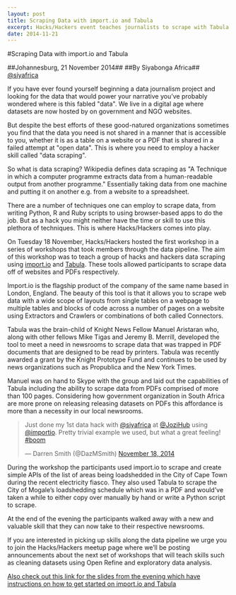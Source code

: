 ```yaml
---
layout: post
title: Scraping Data with import.io and Tabula
excerpt: Hacks/Hackers event teaches journalists to scrape with Tabula and import.io
date: 2014-11-21
---
```


#Scraping Data with import.io and Tabula

##Johannesburg, 21 November 2014##
##By Siyabonga Africa##
[@siyafrica](https://twitter.com/siyafrica)

If you have ever found yourself beginning a data journalism project and looking for the data that would power your narrative you’ve probably wondered where is this fabled "data". We live in a digital age where datasets are now hosted by on government and NGO websites. 

But despite the best efforts of these good-natured organizations sometimes you find that the data you need is not shared in a manner that is accessible to you, whether it is as a table on a website or a PDF that is shared in a failed attempt at "open data". This is where you need to employ a hacker skill called "data scraping".

So what is data scraping? Wikipedia defines data scraping as "A Technique in which a computer programme extracts data from a human-readable output from another programme." Essentially taking data from one machine and putting it on another e.g. from a website to a spreadsheet.

There are a number of techniques one can employ to scrape data, from writing Python, R and Ruby scripts to using browser-based apps to do the job. But as a hack you might neither have the time or skill to use this plethora of techniques. This is where Hacks/Hackers comes into play.

On Tuesday 18 November, Hacks/Hackers hosted the first workshop in a series of workshops that took members through the data pipeline. The aim of this workshop was to teach a group of hacks and hackers data scraping using [import.io](https://import.io/) and [Tabula](http://tabula.technology/). These tools allowed participants to scrape data off of websites and PDFs respectively.

Import.io is the flagship product of the company of the same name based in London, England. The beauty of this tool is that it allows you to scrape web data with a wide scope of layouts from single tables on a webpage to multiple tables and blocks of code across a number of pages on a website using Extractors and Crawlers or combinations of both called Connectors.

Tabula was the brain-child of Knight News Fellow Manuel Aristaran who, along with other fellows Mike Tigas and Jeremy B. Merrill, developed the tool to meet a need in newsrooms to scrape data that was trapped in PDF documents that are designed to be read by printers. Tabula was recently awarded a grant by the Knight Prototype Fund and continues to be used by news organizations such as Propublica and the New York Times.

Manuel was on hand to Skype with the group and laid out the capabilities of Tabula including the ability to scrape data from PDFs comprised of more than 100 pages. Considering how government organization in South Africa are more prone on releasing releasing datasets on PDFs this affordance is more than a necessity in our local newsrooms.

<blockquote class="twitter-tweet" lang="en"><p>Just done my 1st data hack with <a href="https://twitter.com/siyafrica">@siyafrica</a> at <a href="https://twitter.com/JoziHub">@JoziHub</a> using <a href="https://twitter.com/importio">@importio</a>. Pretty trivial example we used, but what a great feeling! <a href="https://twitter.com/hashtag/boom?src=hash">#boom</a></p>&mdash; Darren Smith (@DazMSmith) <a href="https://twitter.com/DazMSmith/status/534771927588831232">November 18, 2014</a></blockquote>
<script async src="//platform.twitter.com/widgets.js" charset="utf-8"></script>

During the workshop the participants used import.io to scrape and create simple APIs of the list of areas being loadshedded in the City of Cape Town during the recent electricity fiasco. They also used Tabula to scrape the City of Mogale’s loadshedding schedule which was in a PDF and would’ve taken a while to either copy over manually by hand or write a Python script to scrape.

At the end of the evening the participants walked away with a new and valuable skill that they can now take to their respective newsrooms. 

If you are interested in picking up skills along the data pipeline we urge you to join the Hacks/Hackers meetup page where we’ll be posting announcements about the next set of workshops that will teach skills such as cleaning datasets using Open Refine and exploratory data analysis.

[Also check out this link for the slides from the evening which have instructions on how to get started on import.io and Tabula](https://docs.google.com/presentation/d/1vqRBhq_7WWqvAn0pTNjqoNZeWhxcbrj09u-jIHxTqqM/pub?start=false&loop=false&delayms=3000)
